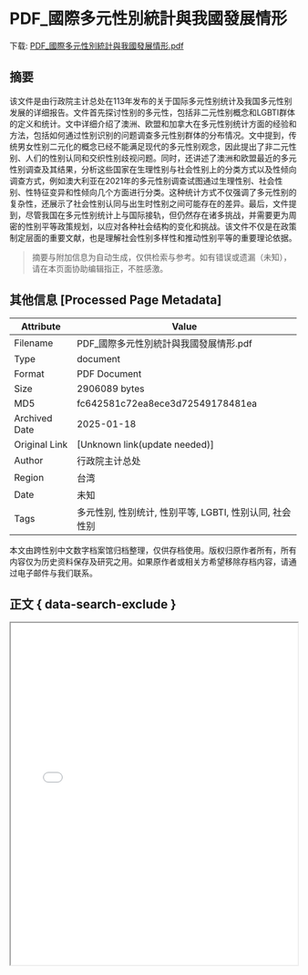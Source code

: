 # PDF_國際多元性別統計與我國發展情形

<!-- tcd_download_link -->
下载: <a href="../PDF_國際多元性別統計與我國發展情形.pdf" download>PDF_國際多元性別統計與我國發展情形.pdf</a>
<!-- tcd_download_link_end -->

## 摘要

<!-- tcd_abstract -->
该文件是由行政院主计总处在113年发布的关于国际多元性别统计及我国多元性别发展的详细报告。文件首先探讨性别的多元性，包括非二元性别概念和LGBTI群体的定义和统计。文中详细介绍了澳洲、欧盟和加拿大在多元性别统计方面的经验和方法，包括如何通过性别识别的问题调查多元性别群体的分布情况。文中提到，传统男女性别二元化的概念已经不能满足现代的多元性别观念，因此提出了非二元性别、人们的性别认同和交织性别歧视问题。同时，还讲述了澳洲和欧盟最近的多元性别调查及其结果，分析这些国家在生理性别与社会性别上的分类方式以及性倾向调查方式，例如澳大利亚在2021年的多元性别调查试图通过生理性别、社会性别、性特征变异和性倾向几个方面进行分类。这种统计方式不仅强调了多元性别的复杂性，还展示了社会性别认同与出生时性别之间可能存在的差异。最后，文件提到，尽管我国在多元性别统计上与国际接轨，但仍然存在诸多挑战，并需要更为周密的性别平等政策规划，以应对各种社会结构的变化和挑战。该文件不仅是在政策制定层面的重要文献，也是理解社会性别多样性和推动性别平等的重要理论依据。

<!-- tcd_abstract_end -->

> 摘要与附加信息为自动生成，仅供检索与参考。如有错误或遗漏（未知），请在本页面协助编辑指正，不胜感激。

## 其他信息 [Processed Page Metadata]

| Attribute       | Value                                  |
|-----------------|----------------------------------------|
| Filename        | PDF_國際多元性別統計與我國發展情形.pdf                             |
| Type            | document                                 |
| Format          | PDF Document                               |
| Size            | 2906089 bytes                           |
| MD5             | fc642581c72ea8ece3d72549178481ea                                  |
| Archived Date   | 2025-01-18                             |
| Original Link   | [Unknown link(update needed)]                         |
| Author          | 行政院主计总处                               |
| Region          | 台湾                               |
| Date            | 未知                                 |
| Tags            | 多元性别, 性别统计, 性别平等, LGBTI, 性别认同, 社会性别                                 |

本文由跨性别中文数字档案馆归档整理，仅供存档使用。版权归原作者所有，所有内容仅为历史资料保存及研究之用。如果原作者或相关方希望移除存档内容，请通过电子邮件与我们联系。

## 正文 { data-search-exclude }

<!-- tcd_main_text -->
<iframe src="../PDF_國際多元性別統計與我國發展情形.pdf" width="100%" height="600px">
    <p>无法显示PDF，请下载查看。</p>
</iframe>
<!-- tcd_main_text_end -->

